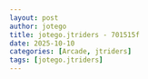 ```yaml
---
layout: post
author: jotego
title: jotego.jtriders - 701515f
date: 2025-10-10
categories: [Arcade, jtriders]
tags: [jotego.jtriders]
---
```


